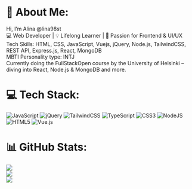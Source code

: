 # 💫 About Me:
Hi, I’m Alina @lina98st<br> 💻 Web Developer | 💡 Lifelong Learner | 🚀 Passion for Frontend & UI/UX<br>Tech Skills: HTML, CSS, JavaScript, Vuejs, jQuery, Node.js, TailwindCSS, REST API, Express.js, React, MongoDB<br>MBTI Personality type: INTJ<br> Currently doing the FullStackOpen course by the University of Helsinki – diving into React, Node.js & MongoDB and more.

# 💻 Tech Stack:
![JavaScript](https://img.shields.io/badge/javascript-%23323330.svg?style=flat&logo=javascript&logoColor=%23F7DF1E) ![jQuery](https://img.shields.io/badge/jquery-%230769AD.svg?style=flat&logo=jquery&logoColor=white) ![TailwindCSS](https://img.shields.io/badge/tailwindcss-%2338B2AC.svg?style=flat&logo=tailwind-css&logoColor=white) ![TypeScript](https://img.shields.io/badge/typescript-%23007ACC.svg?style=flat&logo=typescript&logoColor=white) ![CSS3](https://img.shields.io/badge/css3-%231572B6.svg?style=flat&logo=css3&logoColor=white) ![NodeJS](https://img.shields.io/badge/node.js-6DA55F?style=flat&logo=node.js&logoColor=white) ![HTML5](https://img.shields.io/badge/html5-%23E34F26.svg?style=flat&logo=html5&logoColor=white) ![Vue.js](https://img.shields.io/badge/vue.js-%2335495e.svg?style=flat&logo=vuedotjs&logoColor=%234FC08D)
# 📊 GitHub Stats:
![](https://github-readme-stats.vercel.app/api?username=lina98st&theme=calm_pink&hide_border=false&include_all_commits=true&count_private=true)<br/>
![](https://nirzak-streak-stats.vercel.app/?user=lina98st&theme=calm_pink&hide_border=false)<br/>
![](https://github-readme-stats.vercel.app/api/top-langs/?username=lina98st&theme=calm_pink&hide_border=false&include_all_commits=true&count_private=true&layout=compact)

<!-- Proudly created with GPRM ( https://gprm.itsvg.in ) -->
